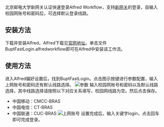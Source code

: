 北京邮电大学新网关认证快速登录Alfred Workflow，支持[新网关](http://ngw.bupt.edu.cn/login)的登录，自输入校园网账号和密码后，可选择默认登录线路。

## 安装方法
下载并安装Alfred，Alfred下载见[官网地址](https://www.alfredapp.com)。单击文件BuptFastLogin.alfredworkflow即可在Alfred中安装该工作流。

## 使用方法
进入Alfred偏好设置后，找到BuptFastLogin。点击图示按键进行参数配置，输入上网账号和密码还有默认线路选择。
![参数](https://raw.githubusercontent.com/zhangxy0727/pic/master/20190426110624.png)
输入校园网账号和密码以及默认线路选择，其中线路选择请按照以下对应关系填写，校园网线路为空。然后点击保存。
- 中国移动：CMCC-BRAS
- 中国电信：CT-BRAS
- 中国联通：CUC-BRAS
![上网账号](https://raw.githubusercontent.com/zhangxy0727/pic/master/20190426110508.png)
设置完成后，输入关键字login，点击回车即可完成登录。
